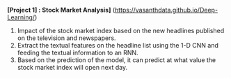 **[Project 1] :  Stock Market Analysis]** (https://vasanthdata.github.io/Deep-Learning/)
1. Impact of the stock market index based on the new headlines published on the television and newspapers.
2. Extract the textual features on the headline list using the 1-D CNN and feeding the textual information to an RNN.
3. Based on the prediction of the model, it can predict at what value the stock market index will open next day.
